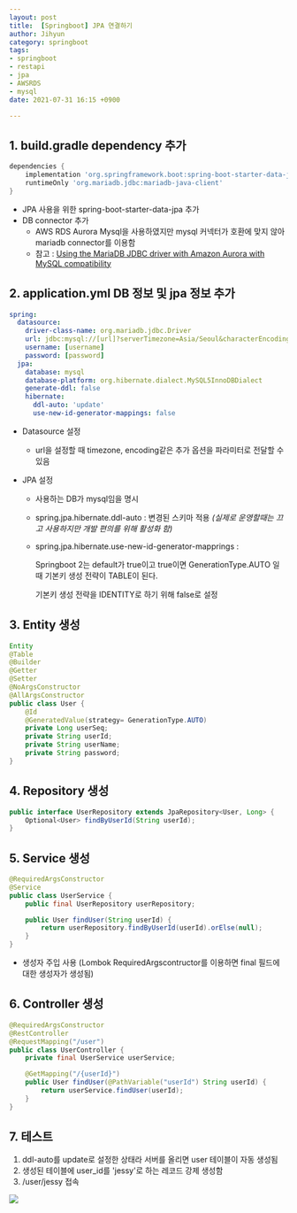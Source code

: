 ```yaml
---
layout: post
title:  [Springboot] JPA 연결하기
author: Jihyun
category: springboot
tags:
- springboot
- restapi
- jpa
- AWSRDS
- mysql
date: 2021-07-31 16:15 +0900

---
```




## 1. build.gradle dependency 추가

```groovy
dependencies {
    implementation 'org.springframework.boot:spring-boot-starter-data-jpa'
    runtimeOnly 'org.mariadb.jdbc:mariadb-java-client'
}
```

- JPA 사용을 위한 spring-boot-starter-data-jpa 추가
- DB connector 추가
  - AWS RDS Aurora Mysql을 사용하였지만 mysql 커넥터가 호환에 맞지 않아 mariadb connector를 이용함
  - 참고 : [Using the MariaDB JDBC driver with Amazon Aurora with MySQL compatibility](https://aws.amazon.com/ko/blogs/database/using-the-mariadb-jdbc-driver-with-amazon-aurora-with-mysql-compatibility/)



## 2. application.yml DB 정보 및 jpa 정보 추가

```yaml
spring:
  datasource:
    driver-class-name: org.mariadb.jdbc.Driver
    url: jdbc:mysql://[url]?serverTimezone=Asia/Seoul&characterEncoding=UTF-8
    username: [username]
    password: [password]
  jpa:
    database: mysql
    database-platform: org.hibernate.dialect.MySQL5InnoDBDialect
    generate-ddl: false
    hibernate:
      ddl-auto: 'update'
      use-new-id-generator-mappings: false
```

- Datasource 설정

  - url을 설정할 때 timezone, encoding같은 추가 옵션을 파라미터로 전달할 수 있음

- JPA 설정

  - 사용하는 DB가 mysql임을 명시

  - spring.jpa.hibernate.ddl-auto : 변경된 스키마 적용 *(실제로 운영할때는 끄고 사용하지만 개발 편의를 위해 활성화 함)*

  - spring.jpa.hibernate.use-new-id-generator-mapprings : 

    Springboot 2는 default가 true이고 true이면 GenerationType.AUTO 일 때 기본키 생성 전략이 TABLE이 된다.

    기본키 생성 전략을 IDENTITY로 하기 위해 false로 설정



## 3. Entity 생성

```java
Entity
@Table
@Builder
@Getter
@Setter
@NoArgsConstructor
@AllArgsConstructor
public class User {
    @Id
    @GeneratedValue(strategy= GenerationType.AUTO)
    private Long userSeq;
    private String userId;
    private String userName;
    private String password;
}
```



## 4. Repository 생성

```java
public interface UserRepository extends JpaRepository<User, Long> {
    Optional<User> findByUserId(String userId);
}
```



## 5. Service 생성

```java
@RequiredArgsConstructor
@Service
public class UserService {
    public final UserRepository userRepository;

    public User findUser(String userId) {
        return userRepository.findByUserId(userId).orElse(null);
    }
}
```

- 생성자 주입 사용 (Lombok RequiredArgscontructor를 이용하면 final 필드에 대한 생성자가 생성됨)



## 6. Controller 생성

```java
@RequiredArgsConstructor
@RestController
@RequestMapping("/user")
public class UserController {
    private final UserService userService;

    @GetMapping("/{userId}")
    public User findUser(@PathVariable("userId") String userId) {
        return userService.findUser(userId);
    }
}
```



## 7. 테스트

1) ddl-auto를 update로 설정한 상태라 서버를 올리면 user 테이블이 자동 생성됨
2) 생성된 테이블에 user_id를 'jessy'로 하는 레코드 강제 생성함
3) /user/jessy 접속

![](https://jihyun416.github.io/assets/springboot_1_7.png)